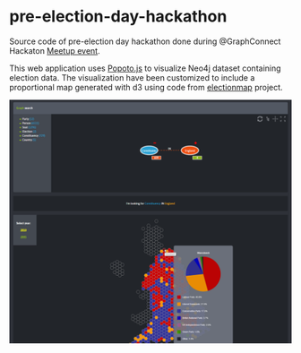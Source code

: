 # pre-election-day-hackathon
Source code of pre-election day hackathon done during @GraphConnect Hackaton [Meetup event](http://www.meetup.com/graphdb-london/events/221364888/).

This web application uses [Popoto.js](http://www.popotojs.com) to visualize Neo4j dataset containing election data.
The visualization have been customized to include a proportional map generated with d3 using code from [electionmap](https://github.com/timcraft/electionmap) project.


![application screenshot](/app-screenshot.png)



